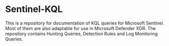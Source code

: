 # Sentinel-KQL

This is a repository for documentation of KQL queries for Microsoft Sentinel. Most of them are also adaptable for use in Microsoft Defender XDR. The repository contains Hunting Queries, Detection Rules and Log Monitoring Queries.
